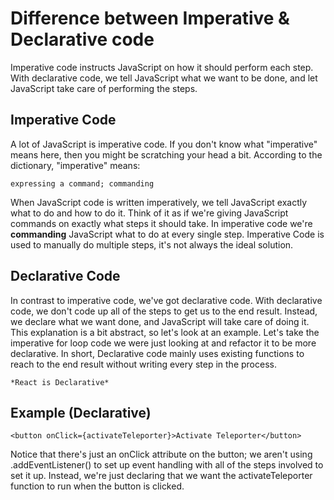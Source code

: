 # Difference between Imperative & Declarative code

Imperative code instructs JavaScript on how it should perform each step. With declarative code, we tell JavaScript what we want to be done, and let JavaScript take care of performing the steps.

## Imperative Code

A lot of JavaScript is imperative code. If you don't know what "imperative" means here, then you might be scratching your head a bit. According to the dictionary, "imperative" means:

    expressing a command; commanding

When JavaScript code is written imperatively, we tell JavaScript exactly what to do and how to do it. Think of it as if we're giving JavaScript commands on exactly what steps it should take. In imperative code we're **commanding** JavaScript what to do at every single step. Imperative Code is used to manually do multiple steps, it's not always the ideal solution.

## Declarative Code

In contrast to imperative code, we've got declarative code. With declarative code, we don't code up all of the steps to get us to the end result. Instead, we declare what we want done, and JavaScript will take care of doing it. This explanation is a bit abstract, so let's look at an example. Let's take the imperative for loop code we were just looking at and refactor it to be more declarative. In short, Declarative code mainly uses existing functions to reach to the end result without writing every step in the process.

    *React is Declarative*

## Example (Declarative)

    <button onClick={activateTeleporter}>Activate Teleporter</button>

Notice that there's just an onClick attribute on the button; we aren't using .addEventListener() to set up event handling with all of the steps involved to set it up. Instead, we're just declaring that we want the activateTeleporter function to run when the button is clicked.
